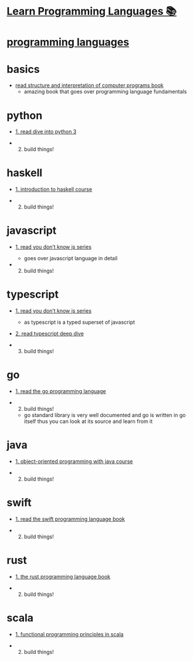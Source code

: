 # [Learn Programming Languages 📚](https://my.mindnode.com/DtAgD378asgBtA1xnMamXpXeyTMyS9spwmFynzv1#275.5,-321.7,2)

# [programming languages](http://www.wikiwand.com/en/Programming_language)


# basics


- [read structure and interpretation of computer programs book](http://sarabander.github.io/sicp/html/index.xhtml)
  - amazing book that goes over programming language fundamentals


# python


- [1. read dive into python 3](http://www.diveintopython3.net)

- 2. build things!


# haskell


- [1. introduction to haskell course](http://www.seas.upenn.edu/%7Ecis194/spring13/)

- 2. build things!


# javascript


- [1. read you don’t know js series](https://github.com/getify/You-Dont-Know-JS)
  - goes over javascript language in detail

- 2. build things!


# typescript


- [1. read you don’t know js series](https://github.com/getify/You-Dont-Know-JS)
  - as typescript is a typed superset of javascript

- [2. read typescript deep dive](https://basarat.gitbooks.io/typescript/)

- 3. build things!


# go


- [1. read the go programming language](https://www.goodreads.com/book/show/25080953-the-go-programming-language)

- 2. build things!
  - go standard library is very well documented and go is written in go itself thus you can look at its source and learn from it


# java


- [1. object-oriented programming with java course](http://mooc.fi/courses/2013/programming-part-1/)

- 2. build things!


# swift


- [1. read the swift programming language book](https://developer.apple.com/library/content/documentation/Swift/Conceptual/Swift_Programming_Language/TheBasics.html#//apple_ref/doc/uid/TP40014097-CH5-ID309)

- 2. build things!


# rust


- [1. the rust programming language book](https://doc.rust-lang.org/book/)

- 2. build things!


# scala


- [1. functional programming principles in scala](https://www.coursera.org/learn/progfun1)

- 2. build things!

